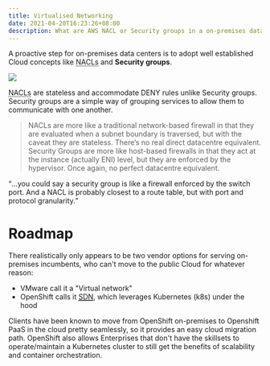 ```yaml
---
title: Virtualised Networking
date: 2021-04-20T16:23:26+08:00
description: What are AWS NACL or Security groups in a on-premises data center context?
---
```


A proactive step for on-premises data centers is to adopt well established Cloud
concepts like <abbr title="Network Access Control List">NACLs</abbr> and
**Security groups**.

<img src="https://s.natalian.org/2020-02-28/perimeter-controls.jpg">


<abbr title="network access control list">NACLs</abbr> are stateless and
accommodate DENY rules unlike Security groups. Security groups are a simple way
of grouping services to allow them to communicate with one another.

<blockquote cite="Ian Donaldson"> NACLs are more like a traditional
network-based firewall in that they are evaluated when a subnet boundary is
traversed, but with the caveat they are stateless. There’s no real direct
datacentre equivalent. Security Groups are more like host-based firewalls in
that they act at the instance (actually ENI) level, but they are enforced by
the hypervisor. Once again, no perfect datacentre equivalent.  </blockquote>

<q>...you could say a security group is like a firewall enforced by the switch port. And a NACL is probably closest to a route table, but with port and protocol granularity.</q>

# Roadmap

There realistically only appears to be two vendor options for serving
on-premises incumbents, who can't move to the public Cloud for whatever reason:

* VMware call it a "Virtual network"
* OpenShift calls it <a href="https://docs.openshift.com/container-platform/4.6/post_installation_configuration/network-configuration.html"><abbr title="Software Defined Networking">SDN</abbr></a>, which leverages Kubernetes (k8s) under the hood

Clients have been known to move from OpenShift on-premises to Openshift PaaS in
the cloud pretty seamlessly, so it provides an easy cloud migration path.
OpenShift also allows Enterprises that don't have the skillsets to
operate/maintain a Kubernetes cluster to still get the benefits of scalability
and container orchestration.
